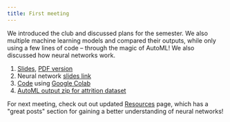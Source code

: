 ```yaml
---
title: First meeting
---
```


We introduced the club and discussed plans for the semester. We also multiple machine learning models and compared their outputs, while only using a few lines of code – through the magic of AutoML! We also discussed how neural networks work. 

1. [Slides](https://docs.google.com/presentation/d/1gChU8R1LIWDYMSBCQ-Yk-2iHXerJ_ZAqymWdiYiL97Y), [PDF version](/files/first_meeting.pdf)
2. Neural network [slides link](/files/neural_nets_presentation.pdf)
3. [Code](https://colab.research.google.com/drive/18M3MAWbzmBYxw0Sl4whAAUKHHSSgYiZZ#scrollTo=2fSN8tRlC7Mn) using [Google Colab](https://colab.research.google.com/)
4. [AutoML output zip for attrition dataset](/files/AutoML_attrition.zip)

For next meeting, check out out updated [Resources](/resources) page, which has a "great posts" section for gaining a better understanding of neural networks!